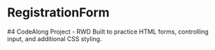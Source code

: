 # RegistrationForm
#4 CodeAlong Project - RWD
Built to practice HTML forms, controlling input, and additional CSS styling.
